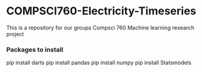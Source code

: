 # COMPSCI760-Electricity-Timeseries
This is a repository for our groups Compsci 760 Machine learning research project

### Packages to install
pip install darts
pip install pandas
pip install numpy 
pip install Statsmodels


